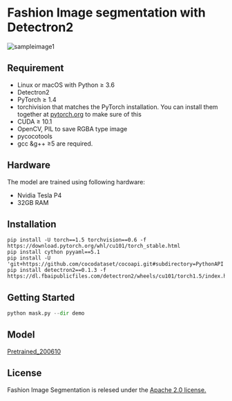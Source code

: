 # Fashion Image segmentation with Detectron2

![sampleimage1](imgs/mask.gif)



## Requirement

- Linux or macOS with Python ≥ 3.6
- Detectron2
- PyTorch ≥ 1.4
- torchivision that matches the PyTorch installation. You can install them together at [pytorch.org](https://pytorch.org) to make sure of this
- CUDA ≥ 10.1
- OpenCV, PIL to save RGBA type image
- pycocotools
- gcc &g++  ≥5 are required.



## Hardware

The model are trained using following hardware:

- Nvidia Tesla P4
- 32GB RAM



## Installation

```
pip install -U torch==1.5 torchvision==0.6 -f https://download.pytorch.org/whl/cu101/torch_stable.html 
pip install cython pyyaml==5.1
pip install -U 'git+https://github.com/cocodataset/cocoapi.git#subdirectory=PythonAPI'
pip install detectron2==0.1.3 -f https://dl.fbaipublicfiles.com/detectron2/wheels/cu101/torch1.5/index.html
```



## Getting Started

```python
python mask.py --dir demo
```

## Model

[Pretrained_200610](https://drive.google.com/file/d/1mGvNaa1u6SFbldQbaZqB9X_WSV3hVo2i/view?usp=sharing)



## License

Fashion Image Segmentation is relesed under the [Apache 2.0 license.](https://github.com/facebookresearch/detectron2/blob/master/LICENSE)